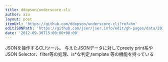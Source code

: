 ```yaml
---
title: ddopson/underscore-cli
author: azu
layout: post
itemUrl: 'https://github.com/ddopson/underscore-cli?ref=hn'
editJSONPath: 'https://github.com/jser/jser.info/edit/gh-pages/data/2012/09/index.json'
date: '2012-09-30T15:00:00+00:00'
---
```

JSONを操作するCLIツール。
与えたJSONデータに対してpreety print系やJSON Selector、filter等の処理、is*な判定,template 等の機能を持っている

